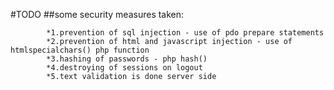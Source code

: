 #TODO
    ##some security measures taken:
   
            *1.prevention of sql injection - use of pdo prepare statements
            *2.prevention of html and javascript injection - use of htmlspecialchars() php function
            *3.hashing of passwords - php hash()
            *4.destroying of sessions on logout
            *5.text validation is done server side

